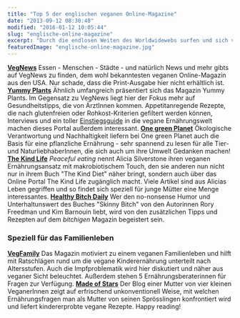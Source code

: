 ```yaml
---
title: "Top 5 der englischen veganen Online-Magazine"
date: "2013-09-12 08:30:48"
modified: "2016-01-12 10:05:44"
slug: "englische-online-magazine"
excerpt: "Durch die endlosen Weiten des Worldwidewebs surfen und sich vegane Inspiration, Information und manchmal auch ein bisschen Motivation holen - wer tut das nicht gerne? Was Euch an englischsprachigen Magazinen, Websites und Blogs auf keinen Fall entgehen sollte, gibts hier:"
featuredImage: "englische-online-magazine.jpg"
---
```


[**VegNews**](http://vegnews.com/) Essen - Menschen - Städte - und natürlich News und mehr gibts auf VegNews zu finden, dem wohl bekanntesten veganen Online-Magazin aus den USA. Nur schade, dass die Print-Ausgabe hier nicht erhältlich ist. **[Yummy Plants](http://yummyplants.com/)** Ähnlich umfangreich präsentiert sich das Magazin Yummy Plants. Im Gegensatz zu VegNews liegt hier der Fokus mehr auf Gesundheitstipps, die von ÄrztInnen kommen. Appetitanregende Rezepte, die nach glutenfreien oder Rohkost-Kriterien gefiltert werden können, Interviews und ein toller [Einstiegsguide](http://yummyplants.com/start-here/) in die vegane Ernährungswelt machen dieses Portal außerdem interessant. [**One green Planet**](http://www.onegreenplanet.org/) Ökologische Verantwortung und Nachhaltigkeit liefern bei One green Planet auch die Basis für eine pflanzliche Ernährung - sehr spannend zu lesen für alle Tier- und NaturliebhaberInnen, die sich auch um ihre Umwelt Gedanken machen! [**The Kind Life**](http://thekindlife.com/) _Peaceful eating_ nennt Alicia Silverstone ihren veganen Ernährungsansatz mit makrobiotischem Touch, den sie anderen nun nicht nur in ihrem Buch "The Kind Diet" näher bringt, sondern auch über das Online Portal The Kind Life zugänglich macht. Viele Artikel sind aus Alicias Leben gegriffen und so findet sich speziell für junge Mütter eine Menge interessantes. [**Healthy Bitch Daily**](http://www.healthybitchdaily.com/) Wer den no-nonsense Humor und Unterhaltunswert des Buches "Skinny Bitch" von den Autorinnen Rory Freedman und Kim Barnouin liebt, wird von den zusätzlichen Tipps und Rezepten auf dem _bitchigen_ Magazin begeistert sein.

### Speziell für das Familienleben

**[VegFamily](http://www.vegfamily.com/)** Das Magazin motiviert zu einem veganen Familienleben und hilft mit Ratschlägen rund um die vegane Kinderernährung unterteilt nach Altersstufen. Auch die Impfproblematik wird hier diskutiert und näher aus veganer Sicht beleuchtet. Außerdem stehen 5 Ernährungsberaterinnen für Fragen zur Verfügung. [**Made of Stars**](http://madeofstars1.com/) Der Blog einer Mutter von vier kleinen VeganerInnen zeigt auf erfrischend unkonventionell Weise, mit welchen Ernährungsfragen man als Mutter von seinen Sprösslingen konfrontiert wird und liefert kindererprobte vegane Rezepte. Happy reading!